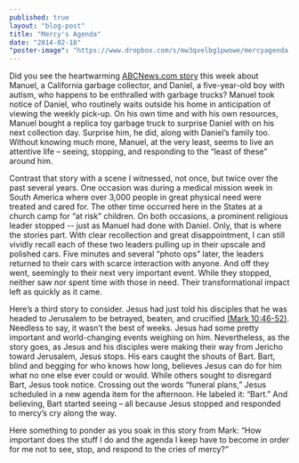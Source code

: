 ```yaml
---
published: true
layout: "blog-post"
title: "Mercy's Agenda"
date: "2014-02-18"
"poster-image": "https://www.dropbox.com/s/mw3qvelbg1pwowe/mercyagenda.jpg"
---
```


Did you see the heartwarming <a href="http://gma.yahoo.com/blogs/abc-blogs/heartwarming-exchange-between-trash-collector-autistic-boy-goes-192909594--abc-news-parenting.html?vp=1" target="_blank">ABCNews.com story</a> this week about Manuel, a California garbage collector, and Daniel, a five-year-old boy with autism, who happens to be enthralled with garbage trucks?  Manuel took notice of Daniel, who routinely waits outside his home in anticipation of viewing the weekly pick-up.  On his own time and with his own resources, Manuel bought a replica toy garbage truck to surprise Daniel with on his next collection day.  Surprise him, he did, along with Daniel’s family too.  Without knowing much more, Manuel, at the very least, seems to live an attentive life – seeing, stopping, and responding to the “least of these” around him.

Contrast that story with a scene I witnessed, not once, but twice over the past several years.  One occasion was during a medical mission week in South America where over 3,000 people in great physical need were treated and cared for.  The other time occurred here in the States at a church camp for “at risk” children.  On both occasions, a prominent religious leader stopped -- just as Manuel had done with Daniel.  Only, that is where the stories part.  With clear recollection and great disappointment, I can still vividly recall each of these two leaders pulling up in their upscale and polished cars.  Five minutes and several “photo ops” later, the leaders returned to their cars with scarce interaction with anyone.  And off they went, seemingly to their next very important event.  While they stopped, neither saw nor spent time with those in need.  Their transformational impact left as quickly as it came.

Here’s a third story to consider.  Jesus had just told his disciples that he was headed to Jerusalem to be betrayed, beaten, and crucified <a href="http://www.biblegateway.com/passage/?search=mark%2010:46-52&version=NIV" target="_blank">(Mark 10:46-52)</a>.  Needless to say, it wasn’t the best of weeks.  Jesus had some pretty important and world-changing events weighing on him.  Nevertheless, as the story goes, as Jesus and his disciples were making their way from Jericho toward Jerusalem, Jesus stops.  His ears caught the shouts of Bart.  Bart, blind and begging for who knows how long, believes Jesus can do for him what no one else ever could or would.   While others sought to disregard Bart, Jesus took notice.  Crossing out the words “funeral plans,” Jesus scheduled in a new agenda item for the afternoon.  He labeled it: “Bart.”  And believing, Bart started seeing – all because Jesus stopped and responded to mercy’s cry along the way.

Here something to ponder as you soak in this story from Mark: “How important does the stuff I do and the agenda I keep have to become in order for me not to see, stop, and respond to the cries of mercy?”
